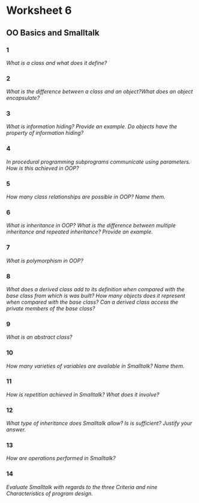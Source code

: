 # Worksheet 6

## OO Basics and Smalltalk

### 1

*What is a class and what does it define?*

### 2

*What is the difference between a class and an object?What does an object
encapsulate?*

### 3

*What is information hiding? Provide an example. Do objects have the property
of information hiding?*

### 4

*In procedural programming subprograms communicate using parameters. How
is this achieved in OOP?*

### 5

*How many class relationships are possible in OOP? Name them.*

### 6

*What is inheritance in OOP? What is the difference between multiple
inheritance and repeated inheritance? Provide an example.*

### 7

*What is polymorphism in OOP?*

### 8

*What does a derived class add to its definition when compared with the base
class from which is was built? How many objects does it represent when
compared with the base class? Can a derived class access the private members of
the base class?*

### 9

*What is an abstract class?*

### 10

*How many varieties of variables are available in Smalltalk? Name them.*

### 11

*How is repetition achieved in Smalltalk? What does it involve?*

### 12

*What type of inheritance does Smalltalk allow? Is is sufficient? Justify your
answer.*

### 13

*How are operations performed in Smalltalk?*

### 14

*Evaluate Smalltalk with regards to the three Criteria and nine Characteristics of
program design.*
